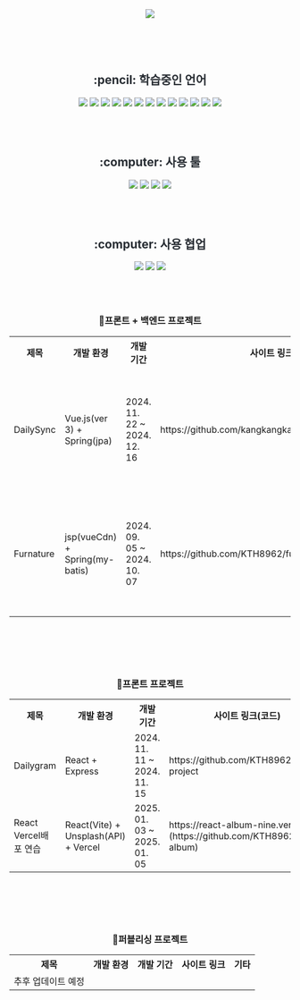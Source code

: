 <div align="center">
    <img src="https://capsule-render.vercel.app/api?type=waving&color=ff8002&height=260&text=TaeHwan&nbsp;Kim&animation=&fontColor=ffffff&fontSize=50" />
</div>

<!--[![Typing SVG](https://readme-typing-svg.demolab.com?font=Fira+Code&pause=1000&width=435&lines=first;test)](https://git.io/typing-svg)-->

<!--[![Top Langs](https://github-readme-stats.vercel.app/api/top-langs/?username=KTH8962)](https://github.com/anuraghazra/github-readme-stats)
[![Anurag's GitHub stats](https://github-readme-stats.vercel.app/api?username=KTH8962)](https://github.com/anuraghazra/github-readme-stats)
[![GitHub Streak](https://streak-stats.demolab.com?user=KTH8962)](https://git.io/streak-stats)-->

<br><br><br>
<div align="center">
  <h2 style="color: #282d33;"> :pencil: 학습중인 언어 </h2>
  <img src="https://img.shields.io/badge/html5-20232a.svg?style=for-the-badge&logo=html5&logoColor=FFFFFF&color=F06529" />
  <img src="https://img.shields.io/badge/css3-20232a.svg?style=for-the-badge&logo=css3&logoColor=FFFFFF&color=0277BD" />
  <img src="https://img.shields.io/badge/sass-20232a.svg?style=for-the-badge&logo=sass&logoColor=FFFFFF&color=CC6699" />
  <img src="https://img.shields.io/badge/javascript-20232a.svg?style=for-the-badge&logo=javascript&logoColor=F0DB4F" />
  <img src="https://img.shields.io/badge/jquery-20232a.svg?style=for-the-badge&logo=jquery&logoColor=FFFFFF&color=0769AD" />
  <img src="https://img.shields.io/badge/typescript-20232a.svg?style=for-the-badge&logo=typescript&logoColor=FFFFFF&color=007ACC" />
<!--   <img src="https://img.shields.io/badge/node.js-20232a.svg?style=for-the-badge&logo=node.js&logoColor=FFFFFF&color=3C873A" /> -->
  <img src="https://img.shields.io/badge/react-20232a.svg?style=for-the-badge&logo=react&logoColor=61DBFB" />
<!--   <img src="https://img.shields.io/badge/express-20232a.svg?style=for-the-badge&logo=express&logoColor=FFFFFF&color=3B4854" /> -->
  <img src="https://img.shields.io/badge/springboot-20232a.svg?style=for-the-badge&logo=springboot&logoColor=FFFFFF&color=8BC34A" />
  <img src="https://img.shields.io/badge/mysql-20232a.svg?style=for-the-badge&logo=mysql&logoColor=FFFFFF&color=00758F" />
  <img src="https://img.shields.io/badge/oracle-20232a.svg?style=for-the-badge&logo=oracle&logoColor=FFFFFF&color=F80102" />
  <img src="https://img.shields.io/badge/linux-20232a.svg?style=for-the-badge&logo=linux&logoColor=FFFFFF&color=85325E" />
  <img src="https://img.shields.io/badge/java-20232a.svg?style=for-the-badge&logo=java&logoColor=FFFFFF&color=5382A1" />
  <img src="https://img.shields.io/badge/vue.js-20232a.svg?style=for-the-badge&logo=vue.js&logoColor=FFFFFF&color=41B883" />
</div>
<br><br><br>
<div align="center">
  <h2 style="color: #282d33;"> :computer: 사용 툴 </h2>
  <img src="https://img.shields.io/badge/visual studio code-20232a.svg?style=for-the-badge&logo=vscode&logoColor=FFFFFF&color=29B6F6" />
  <img src="https://img.shields.io/badge/eclipse-20232a.svg?style=for-the-badge&logo=eclipseide&logoColor=FFFFFF&color=42337F" />
  <img src="https://img.shields.io/badge/intellij-20232a.svg?style=for-the-badge&logo=intellijidea&logoColor=FFFFFF&color=000000" />
  <img src="https://img.shields.io/badge/filezilla-20232a.svg?style=for-the-badge&logo=filezilla&logoColor=FFFFFF&color=BF0000" />
</div>
<br><br><br>
<div align="center">
     <h2 style="color: #282d33;"> :computer: 사용 협업 </h2>
  <img src="https://img.shields.io/badge/photoshop-20232a.svg?style=for-the-badge&logo=adobephotoshop&logoColor=8BC3FC" />
  <img src="https://img.shields.io/badge/figma-20232a.svg?style=for-the-badge&logo=figma&logoColor=FFFFFF&color=F24E1E" />
  <img src="https://img.shields.io/badge/github-20232a.svg?style=for-the-badge&logo=github&logoColor=FFFFFF&color=AD5C51" />
</div>
<br><br><br>
<div align="center">

### 📑프론트 + 백엔드 프로젝트
<table>
    <tr>
        <th>제목</th>                    
        <th>개발 환경</th>
        <th>개발 기간</th>
        <th>사이트 링크</th>
        <th>기타</th>
    </tr>
    <tr>
        <td>DailySync</td>
        <td>Vue.js(ver 3) + Spring(jpa)</td>
        <td>2024. 11. 22 ~ 2024. 12. 16</td>
        <td>https://github.com/kangkangkangsm/DailySyncTeam</td>
        <td>국비지원 팀 프로젝트</td>
    </tr>
    <tr>
        <td>Furnature</td>
        <td>jsp(vueCdn) + Spring(my-batis)</td>
        <td>2024. 09. 05 ~ 2024. 10. 07</td>
        <td>https://github.com/KTH8962/furnature</td>
        <td>국비지원 팀 프로젝트</td>
    </tr>
</table>

<br><br><br><br>

### 📑프론트 프로젝트
<table>
    <tr>
        <th>제목</th>                    
        <th>개발 환경</th>
        <th>개발 기간</th>
        <th>사이트 링크(코드)</th>
        <th>기타</th>
    </tr>
    <tr>
        <td>Dailygram</td>
        <td>React + Express</td>
        <td>2024. 11. 11 ~ 2024. 11. 15</td>
        <td>https://github.com/KTH8962/sns-project</td>
        <td>국비지원 개인 미니프로젝트</td>
    </tr>
    <tr>
        <td>React Vercel배포 연습</td>
        <td>React(Vite) + Unsplash(API) + Vercel</td>
        <td>2025. 01. 03 ~ 2025. 01. 05</td>
        <td>https://react-album-nine.vercel.app<br/>(https://github.com/KTH8962/react-album)</td>
        <td>Unsplash를 이용한 사진검색을 Vercel로 배포</td>
    </tr>
</table>

<br><br><br><br>

### 📑퍼블리싱 프로젝트
<table>
    <tr>
        <th>제목</th>                    
        <th>개발 환경</th>
        <th>개발 기간</th>
        <th>사이트 링크</th>
        <th>기타</th>
    </tr>
    <tr>
        <td>추후 업데이트 예정</td>
        <td></td>
        <td></td>
        <td></td>
        <td></td>
    </tr>
</table>
<!--    
    <tr>
        <td></td>
        <td></td>
        <td>202. 1. 00 ~ 202. 1. 00</td>
        <td>사내 사이트</td>
        <td></td>
    </tr>
    <tr>
        <td></td>
        <td></td>
        <td>202. 1. 00 ~ 202. 1. 00</td>
        <td>사내 사이트</td>
        <td></td>
    </tr>
    <tr>
        <td></td>
        <td></td>
        <td>202. 1. 00 ~ 202. 1. 00</td>
        <td>사내 사이트</td>
        <td></td>
    </tr>
    <tr>
        <td></td>
        <td></td>
        <td>202. 1. 00 ~ 202. 1. 00</td>
        <td>사내 사이트</td>
        <td></td>
    </tr>
    <tr>
        <td></td>
        <td></td>
        <td>202. 1. 00 ~ 202. 1. 00</td>
        <td>사내 사이트</td>
        <td></td>
    </tr>
    <tr>
        <td></td>
        <td></td>
        <td>202. 1. 00 ~ 202. 1. 00</td>
        <td>사내 사이트</td>
        <td></td>
    </tr>
    <tr>
        <td></td>
        <td></td>
        <td>202. 1. 00 ~ 202. 1. 00</td>
        <td>사내 사이트</td>
        <td></td>
    </tr>
    <tr>
        <td></td>
        <td></td>
        <td>202. 1. 00 ~ 202. 1. 00</td>
        <td>사내 사이트</td>
        <td></td>
    </tr>
    <tr>
        <td></td>
        <td></td>
        <td>202. 1. 00 ~ 202. 1. 00</td>
        <td>사내 사이트</td>
        <td></td>
    </tr>
    <tr>
        <td></td>
        <td></td>
        <td>202. 1. 00 ~ 202. 1. 00</td>
        <td>사내 사이트</td>
        <td></td>
    </tr>
    <tr>
        <td></td>
        <td></td>
        <td>202. 1. 00 ~ 202. 1. 00</td>
        <td>사내 사이트</td>
        <td></td>
    </tr>
    <tr>
        <td></td>
        <td></td>
        <td>202. 1. 00 ~ 202. 1. 00</td>
        <td>사내 사이트</td>
        <td></td>
    </tr>
    
    <table style="float: left;">
      <tr>
          <th>제목</th>                    
          <th>개발 환경</th>
          <th>개발 기간</th>
          <th>사이트 링크</th>
          <th>기타</th>
      </tr>
      <tr>
          <td></td>
          <td></td>
          <td>202. 0. 0 ~ 202. 0. 0</td>
          <td>사내 사이트</td>
          <td></td>
      </tr>
    </table>
</div>
-->


